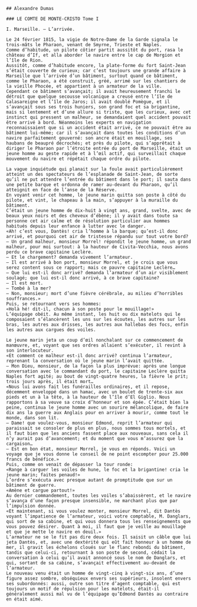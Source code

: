 ﻿	## Alexandre Dumas

	### LE COMTE DE MONTE-CRISTO Tome I

	I. Marseille. – L’arrivée.

	Le 24 février 1815, la vigie de Notre-Dame de la Garde signala le trois-mâts le Pharaon, venant de Smyrne, Trieste et Naples.
	Comme d’habitude, un pilote côtier partit aussitôt du port, rasa le château d’If, et alla aborder le navire entre le cap de Morgion et l’île de Rion.
	Aussitôt, comme d’habitude encore, la plate-forme du fort Saint-Jean s’était couverte de curieux; car c’est toujours une grande affaire à Marseille que l’arrivée d’un bâtiment, surtout quand ce bâtiment, comme le Pharaon, a été construit, gréé, arrimé sur les chantiers de la vieille Phocée, et appartient à un armateur de la ville.
	Cependant ce bâtiment s’avançait; il avait heureusement franchi le détroit que quelque secousse volcanique a creusé entre l’île de Calasareigne et l’île de Jaros; il avait doublé Pomègue, et il s’avançait sous ses trois huniers, son grand foc et sa brigantine, mais si lentement et d’une allure si triste, que les curieux, avec cet instinct qui pressent un malheur, se demandaient quel accident pouvait être arrivé à bord. Néanmoins les experts en navigation reconnaissaient que si un accident était arrivé, ce ne pouvait être au bâtiment lui-même; car il s’avançait dans toutes les conditions d’un navire parfaitement gouverné: son ancre était en mouillage, ses haubans de beaupré décrochés; et près du pilote, qui s’apprêtait à diriger le Pharaon par l’étroite entrée du port de Marseille, était un jeune homme au geste rapide et à l’œil actif, qui surveillait chaque mouvement du navire et répétait chaque ordre du pilote.

	La vague inquiétude qui planait sur la foule avait particulièrement atteint un des spectateurs de l’esplanade de Saint-Jean, de sorte qu’il ne put attendre l’entrée du bâtiment dans le port; il sauta dans une petite barque et ordonna de ramer au-devant du Pharaon, qu’il atteignit en face de l’anse de la Réserve.
	En voyant venir cet homme, le jeune marin quitta son poste à côté du pilote, et vint, le chapeau à la main, s’appuyer à la muraille du bâtiment.
	C’était un jeune homme de dix-huit à vingt ans, grand, svelte, avec de beaux yeux noirs et des cheveux d’ébène; il y avait dans toute sa personne cet air calme et de résolution particulier aux hommes habitués depuis leur enfance à lutter avec le danger.
	«Ah! c’est vous, Dantès! cria l’homme à la barque; qu’est-il donc arrivé, et pourquoi cet air de tristesse répandu sur tout votre bord?
	– Un grand malheur, monsieur Morrel! répondit le jeune homme, un grand malheur, pour moi surtout: à la hauteur de Civita-Vecchia, nous avons perdu ce brave capitaine Leclère.
	– Et le chargement? demanda vivement l’armateur.
	– Il est arrivé à bon port, monsieur Morrel, et je crois que vous serez content sous ce rapport; mais ce pauvre capitaine Leclère…
	– Que lui est-il donc arrivé? demanda l’armateur d’un air visiblement soulagé; que lui est-il donc arrivé, à ce brave capitaine?
	– Il est mort.
	– Tombé à la mer?
	– Non, monsieur; mort d’une fièvre cérébrale, au milieu d’horribles souffrances.»
	Puis, se retournant vers ses hommes:
	«Holà hé! dit-il, chacun à son poste pour le mouillage!»
	L’équipage obéit. Au même instant, les huit ou dix matelots qui le composaient s’élancèrent les uns sur les écoutes, les autres sur les bras, les autres aux drisses, les autres aux hallebas des focs, enfin les autres aux cargues des voiles.

	Le jeune marin jeta un coup d’œil nonchalant sur ce commencement de manœuvre, et, voyant que ses ordres allaient s’exécuter, il revint à son interlocuteur.
	«Et comment ce malheur est-il donc arrivé? continua l’armateur, reprenant la conversation où le jeune marin l’avait quittée.
	– Mon Dieu, monsieur, de la façon la plus imprévue: après une longue conversation avec le commandant du port, le capitaine Leclère quitta Naples fort agité; au bout de vingt-quatre heures, la fièvre le prit; trois jours après, il était mort…
	«Nous lui avons fait les funérailles ordinaires, et il repose, décemment enveloppé dans un hamac, avec un boulet de trente-six aux pieds et un à la tête, à la hauteur de l’île d’El Giglio. Nous rapportons à sa veuve sa croix d’honneur et son épée. C’était bien la peine, continua le jeune homme avec un sourire mélancolique, de faire dix ans la guerre aux Anglais pour en arriver à mourir, comme tout le monde, dans son lit.
	– Dame! que voulez-vous, monsieur Edmond, reprit l’armateur qui paraissait se consoler de plus en plus, nous sommes tous mortels, et il faut bien que les anciens fassent place aux nouveaux, sans cela il n’y aurait pas d’avancement; et du moment que vous m’assurez que la cargaison…
	– Est en bon état, monsieur Morrel, je vous en réponds. Voici un voyage que je vous donne le conseil de ne point escompter pour 25.000 francs de bénéfice.»
	Puis, comme on venait de dépasser la tour ronde:
	«Range à carguer les voiles de hune, le foc et la brigantine! cria le jeune marin; faites penaud!»
	L’ordre s’exécuta avec presque autant de promptitude que sur un bâtiment de guerre.
	«Amène et cargue partout!»
	Au dernier commandement, toutes les voiles s’abaissèrent, et le navire s’avança d’une façon presque insensible, ne marchant plus que par l’impulsion donnée.
	«Et maintenant, si vous voulez monter, monsieur Morrel, dit Dantès voyant l’impatience de l’armateur, voici votre comptable, M. Danglars, qui sort de sa cabine, et qui vous donnera tous les renseignements que vous pouvez désirer. Quant à moi, il faut que je veille au mouillage et que je mette le navire en deuil.»
	L’armateur ne se le fit pas dire deux fois. Il saisit un câble que lui jeta Dantès, et, avec une dextérité qui eût fait honneur à un homme de mer, il gravit les échelons cloués sur le flanc rebondi du bâtiment, tandis que celui-ci, retournant à son poste de second, cédait la conversation à celui qu’il avait annoncé sous le nom de Danglars, et qui, sortant de sa cabine, s’avançait effectivement au-devant de l’armateur.
	Le nouveau venu était un homme de vingt-cinq à vingt-six ans, d’une figure assez sombre, obséquieux envers ses supérieurs, insolent envers ses subordonnés: aussi, outre son titre d’agent comptable, qui est toujours un motif de répulsion pour les matelots, était-il généralement aussi mal vu de l’équipage qu’Edmond Dantès au contraire en était aimé.